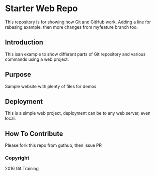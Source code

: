 # Starter Web Repo

This repository is for showing how Git and GitHub work. Adding a line for rebasing example,
then more changes from myfeature branch too.

## Introduction
This isan example to show different parts of Git repository and various commands using a web project. 


## Purpose

Sample website with plenty of files for demos

## Deployment
This is a simple web project, deployment can be to any web server, even local.

## How To Contribute
Please fork this repo from guthub, then issue PR

### Copyright
2016 Git.Training
